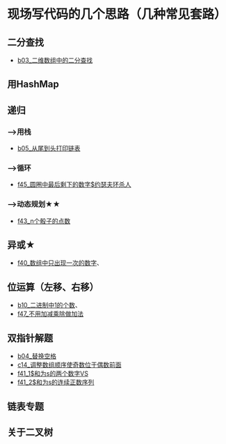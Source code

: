 # 现场写代码的几个思路（几种常见套路）

## 二分查找
 - [b03_二维数组中的二分查找]()

## 用HashMap

## 递归
### -->用栈
 - [b05_从尾到头打印链表]()
 
### -->循环
 - [f45_圆圈中最后剩下的数字$约瑟夫环杀人]()

### -->动态规划★★
 - [f43_n个骰子的点数]()


## 异或★
 - [f40_数组中只出现一次的数字]()、

## 位运算（左移、右移）
 - [b10_二进制中1的个数]()、
 - [f47_不用加减乘除做加法]()

## 双指针解题
 - [b04_替换空格]()
 - [c14_调整数组顺序使奇数位于偶数前面]()
 - [f41_1$和为s的两个数字VS]()
 - [f41_2$和为s的连续正数序列]()
 
 
## 链表专题


## 关于二叉树 
 
 
